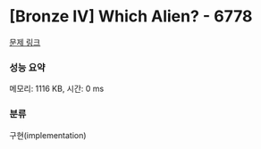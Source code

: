 # [Bronze IV] Which Alien? - 6778 

[문제 링크](https://www.acmicpc.net/problem/6778) 

### 성능 요약

메모리: 1116 KB, 시간: 0 ms

### 분류

구현(implementation)

